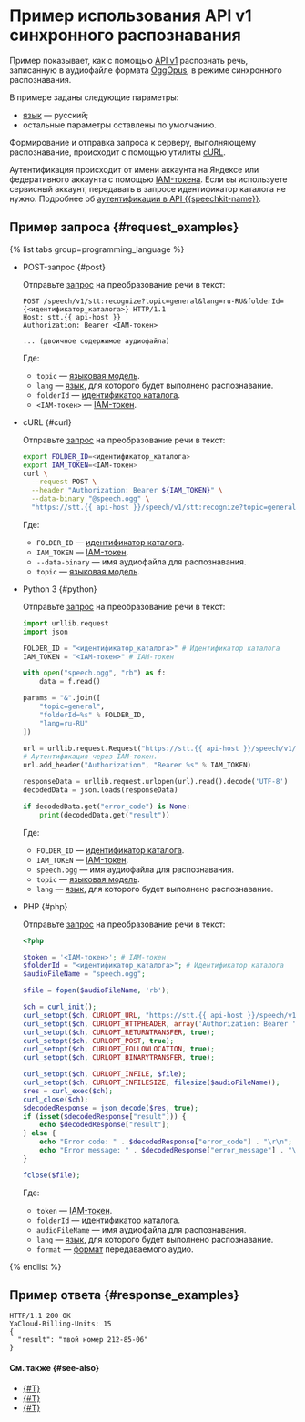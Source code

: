 # Пример использования API v1 синхронного распознавания

Пример показывает, как с помощью [API v1](request-api.md) распознать речь, записанную в аудиофайле формата [OggOpus](../../formats.md#OggOpus), в режиме синхронного распознавания.

В примере заданы следующие параметры:

* [язык](../index.md#langs) — русский;
* остальные параметры оставлены по умолчанию.

Формирование и отправка запроса к серверу, выполняющему распознавание, происходит с помощью утилиты [cURL](https://curl.haxx.se).

Аутентификация происходит от имени аккаунта на Яндексе или федеративного аккаунта с помощью [IAM-токена](../../../iam/concepts/authorization/iam-token.md). Если вы используете сервисный аккаунт, передавать в запросе идентификатор каталога не нужно. Подробнее об [аутентификации в API {{speechkit-name}}](../../concepts/auth.md).

## Пример запроса {#request_examples}

{% list tabs group=programming_language %}

- POST-запрос {#post}

  Отправьте [запрос](../request.md) на преобразование речи в текст:

    ```httpget
    POST /speech/v1/stt:recognize?topic=general&lang=ru-RU&folderId={<идентификатор_каталога>} HTTP/1.1
    Host: stt.{{ api-host }}
    Authorization: Bearer <IAM-токен>

    ... (двоичное содержимое аудиофайла)
    ```

    Где:

    * `topic` — [языковая модель](../models.md).
    * `lang` — [язык](../index.md#langs), для которого будет выполнено распознавание.
    * `folderId` — [идентификатор каталога](../../../resource-manager/operations/folder/get-id.md).
    * `<IAM-токен>` — [IAM-токен](../../../iam/concepts/authorization/iam-token.md).

- cURL {#curl}

  Отправьте [запрос](../request.md) на преобразование речи в текст:

    ```bash
    export FOLDER_ID=<идентификатор_каталога>
    export IAM_TOKEN=<IAM-токен>
    curl \
      --request POST \
      --header "Authorization: Bearer ${IAM_TOKEN}" \
      --data-binary "@speech.ogg" \
      "https://stt.{{ api-host }}/speech/v1/stt:recognize?topic=general&folderId=${FOLDER_ID}"
    ```

    Где:

    * `FOLDER_ID` — [идентификатор каталога](../../../resource-manager/operations/folder/get-id.md).
    * `IAM_TOKEN` — [IAM-токен](../../../iam/concepts/authorization/iam-token.md).
    * `--data-binary` — имя аудиофайла для распознавания.
    * `topic` — [языковая модель](../models.md).

- Python 3 {#python}

  Отправьте [запрос](../request.md) на преобразование речи в текст:

    ```python
    import urllib.request
    import json

    FOLDER_ID = "<идентификатор_каталога>" # Идентификатор каталога
    IAM_TOKEN = "<IAM-токен>" # IAM-токен

    with open("speech.ogg", "rb") as f:
        data = f.read()

    params = "&".join([
        "topic=general",
        "folderId=%s" % FOLDER_ID,
        "lang=ru-RU"
    ])

    url = urllib.request.Request("https://stt.{{ api-host }}/speech/v1/stt:recognize?%s" % params, data=data)
    # Аутентификация через IAM-токен.
    url.add_header("Authorization", "Bearer %s" % IAM_TOKEN)

    responseData = urllib.request.urlopen(url).read().decode('UTF-8')
    decodedData = json.loads(responseData)

    if decodedData.get("error_code") is None:
        print(decodedData.get("result"))
    ```

    Где:

    * `FOLDER_ID` — [идентификатор каталога](../../../resource-manager/operations/folder/get-id.md).
    * `IAM_TOKEN` — [IAM-токен](../../../iam/concepts/authorization/iam-token.md).
    * `speech.ogg` — имя аудиофайла для распознавания.
    * `topic` — [языковая модель](../models.md).
    * `lang` — [язык](../index.md#langs), для которого будет выполнено распознавание.

- PHP {#php}

  Отправьте [запрос](../request.md) на преобразование речи в текст:

    ```php
    <?php

    $token = '<IAM-токен>'; # IAM-токен
    $folderId = "<идентификатор_каталога>"; # Идентификатор каталога
    $audioFileName = "speech.ogg";

    $file = fopen($audioFileName, 'rb');

    $ch = curl_init();
    curl_setopt($ch, CURLOPT_URL, "https://stt.{{ api-host }}/speech/v1/stt:recognize?lang=ru-RU&folderId=${folderId}&format=oggopus");
    curl_setopt($ch, CURLOPT_HTTPHEADER, array('Authorization: Bearer ' . $token));
    curl_setopt($ch, CURLOPT_RETURNTRANSFER, true);
    curl_setopt($ch, CURLOPT_POST, true);
    curl_setopt($ch, CURLOPT_FOLLOWLOCATION, true);
    curl_setopt($ch, CURLOPT_BINARYTRANSFER, true);

    curl_setopt($ch, CURLOPT_INFILE, $file);
    curl_setopt($ch, CURLOPT_INFILESIZE, filesize($audioFileName));
    $res = curl_exec($ch);
    curl_close($ch);
    $decodedResponse = json_decode($res, true);
    if (isset($decodedResponse["result"])) {
        echo $decodedResponse["result"];
    } else {
        echo "Error code: " . $decodedResponse["error_code"] . "\r\n";
        echo "Error message: " . $decodedResponse["error_message"] . "\r\n";
    }

    fclose($file);
    ```

    Где:

    * `token` — [IAM-токен](../../../iam/concepts/authorization/iam-token.md).
    * `folderId` — [идентификатор каталога](../../../resource-manager/operations/folder/get-id.md).
    * `audioFileName` — имя аудиофайла для распознавания.
    * `lang` — [язык](../index.md#langs), для которого будет выполнено распознавание.
    * `format` — [формат](../../formats.md) передаваемого аудио.

{% endlist %}

## Пример ответа {#response_examples}

```text
HTTP/1.1 200 OK
YaCloud-Billing-Units: 15
{
  "result": "твой номер 212-85-06"
}
```

#### См. также {#see-also}

* [{#T}](request-api.md)
* [{#T}](../../concepts/auth.md)
* [{#T}](../../sdk/python/request.md)
